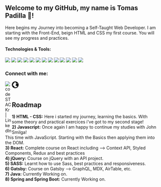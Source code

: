 ## Welcome to my GitHub, my name is Tomas Padilla 👋!

Here begins my Journey into becoming a Self-Taught Web Developer.
I am starting with the Front-End, beign HTML and CSS my first course.
You will see my progress and practices.

#### Technologies & Tools:
![](https://img.shields.io/badge/-HTML5-Orange) ![](https://img.shields.io/badge/-CSS3-Blue) ![](https://img.shields.io/badge/-SASS-Purple) ![](https://img.shields.io/badge/-Javascript-Yellow) ![](https://img.shields.io/badge/-jQuery-Purple) ![](https://img.shields.io/badge/-React-Cyan) ![](https://img.shields.io/badge/-Gatsby-Purple) 
![](https://img.shields.io/badge/-Git-Red) ![](https://img.shields.io/badge/-NPM-Purple)  ![](https://img.shields.io/badge/-Java-Orange) ![](https://img.shields.io/badge/-SpringBoot-Orange) ![](https://img.shields.io/badge/-MySQL-Orange) ![](https://img.shields.io/badge/-MongoDb-Purple)
### Connect with me:
<!--
[<img align="left" alt="codeSTACKr | YouTube" width="22px" src="https://cdn.jsdelivr.net/npm/simple-icons@v3/icons/youtube.svg" />][youtube]
[<img align="left" alt="codeSTACKr | Twitter" width="22px" src="https://cdn.jsdelivr.net/npm/simple-icons@v3/icons/twitter.svg" />][twitter]
[<img align="left" alt="codeSTACKr | Instagram" width="22px" src="https://cdn.jsdelivr.net/npm/simple-icons@v3/icons/instagram.svg" />][instagram] -->
[<img align="left" alt="codeSTACKr | LinkedIn" width="22px" src="https://cdn.jsdelivr.net/npm/simple-icons@v3/icons/linkedin.svg" />][linkedin]
[<img align="left" alt="codeSTACKr.com" width="22px" src="https://raw.githubusercontent.com/iconic/open-iconic/master/svg/globe.svg" />][website]

[linkedin]: https://www.linkedin.com/in/padillatom/
[website]: https://www.padillatomas.com/
<br />
<br />
## Roadmap
**1) HTML - CSS:** Here i started my journey, learning the basics. With some theory and practical exercices i've got to my second stage!\
**2) Javascript:** Once again I am happy to continue my studies with John Smilga!\
This time with JavaScript. Starting with the Basics then applying them into the DOM.\
**3) React:** Complete course on React including --> Context API, Styled Components, Redux and best practices \
**4) jQuery:** Course on jQuery with an API project.\
**5) SASS:** Learnt how to use Sass, best practices and responsiveness. \
**6) Gatsby:** Course on Gatsby --> GraphQL, MDX, AirTable, etc. \
**7) Java:** Currently Working on. \
**8) Spring and Spring Boot:** Currently Working on. 


<!--
**PadillaTom/PadillaTom** is a ✨ _special_ ✨ repository because its `README.md` (this file) appears on your GitHub profile.

Here are some ideas to get you started:


- 🌱 I’m currently learning ...
- 👯 I’m looking to collaborate on ...
- 🤔 I’m looking for help with ...
- 💬 Ask me about ...

- 😄 Pronouns: ...
- ⚡ Fun fact: ...
-->

